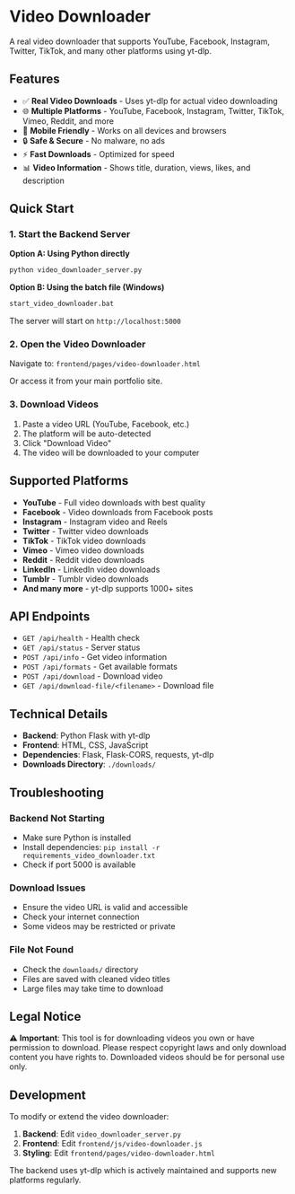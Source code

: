 # Video Downloader

A real video downloader that supports YouTube, Facebook, Instagram, Twitter, TikTok, and many other platforms using yt-dlp.

## Features

- ✅ **Real Video Downloads** - Uses yt-dlp for actual video downloading
- 🌐 **Multiple Platforms** - YouTube, Facebook, Instagram, Twitter, TikTok, Vimeo, Reddit, and more
- 📱 **Mobile Friendly** - Works on all devices and browsers
- 🔒 **Safe & Secure** - No malware, no ads
- ⚡ **Fast Downloads** - Optimized for speed
- 📊 **Video Information** - Shows title, duration, views, likes, and description

## Quick Start

### 1. Start the Backend Server

**Option A: Using Python directly**
```bash
python video_downloader_server.py
```

**Option B: Using the batch file (Windows)**
```bash
start_video_downloader.bat
```

The server will start on `http://localhost:5000`

### 2. Open the Video Downloader

Navigate to: `frontend/pages/video-downloader.html`

Or access it from your main portfolio site.

### 3. Download Videos

1. Paste a video URL (YouTube, Facebook, etc.)
2. The platform will be auto-detected
3. Click "Download Video"
4. The video will be downloaded to your computer

## Supported Platforms

- **YouTube** - Full video downloads with best quality
- **Facebook** - Video downloads from Facebook posts
- **Instagram** - Instagram video and Reels
- **Twitter** - Twitter video downloads
- **TikTok** - TikTok video downloads
- **Vimeo** - Vimeo video downloads
- **Reddit** - Reddit video downloads
- **LinkedIn** - LinkedIn video downloads
- **Tumblr** - Tumblr video downloads
- **And many more** - yt-dlp supports 1000+ sites

## API Endpoints

- `GET /api/health` - Health check
- `GET /api/status` - Server status
- `POST /api/info` - Get video information
- `POST /api/formats` - Get available formats
- `POST /api/download` - Download video
- `GET /api/download-file/<filename>` - Download file

## Technical Details

- **Backend**: Python Flask with yt-dlp
- **Frontend**: HTML, CSS, JavaScript
- **Dependencies**: Flask, Flask-CORS, requests, yt-dlp
- **Downloads Directory**: `./downloads/`

## Troubleshooting

### Backend Not Starting
- Make sure Python is installed
- Install dependencies: `pip install -r requirements_video_downloader.txt`
- Check if port 5000 is available

### Download Issues
- Ensure the video URL is valid and accessible
- Check your internet connection
- Some videos may be restricted or private

### File Not Found
- Check the `downloads/` directory
- Files are saved with cleaned video titles
- Large files may take time to download

## Legal Notice

⚠️ **Important**: This tool is for downloading videos you own or have permission to download. Please respect copyright laws and only download content you have rights to. Downloaded videos should be for personal use only.

## Development

To modify or extend the video downloader:

1. **Backend**: Edit `video_downloader_server.py`
2. **Frontend**: Edit `frontend/js/video-downloader.js`
3. **Styling**: Edit `frontend/pages/video-downloader.html`

The backend uses yt-dlp which is actively maintained and supports new platforms regularly. 